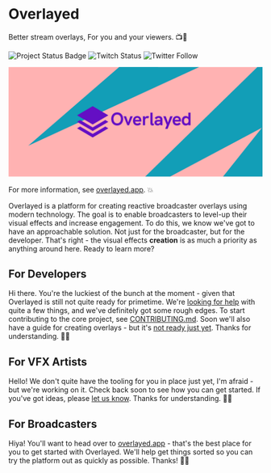# Overlayed

Better stream overlays, For you and your viewers. 📺🔴

![Project Status Badge](https://img.shields.io/badge/Project%20Status-Closed%20Alpha-red)
![Twitch Status](https://img.shields.io/twitch/status/ben_greenier)
![Twitter Follow](https://img.shields.io/twitter/follow/bengreenier?style=social)

![Overlayed logo](./.github/images/header.png)

For more information, see [overlayed.app](https://overlayed.app). 💥

Overlayed is a platform for creating reactive broadcaster overlays using modern technology. The goal is to enable broadcasters to level-up their visual effects and increase engagement. To do this, we know we've got to have an approachable solution. Not just for the broadcaster, but for the developer. That's right - the visual effects **creation** is as much a priority as anything around here. Ready to learn more?

## For Developers

Hi there. You're the luckiest of the bunch at the moment - given that Overlayed is still not quite ready for primetime. We're [looking for help](https://github.com/bengreenier/overlayed2/issues?q=is%3Aissue+is%3Aopen+label%3A%22good+first+issue%22) with quite a few things, and we've definitely got some rough edges. To start contributing to the core project, see [CONTRIBUTING.md](./CONTRIBUTING.md). Soon we'll also have a guide for creating overlays - but it's [not ready just yet](https://github.com/bengreenier/overlayed2/issues/3). Thanks for understanding. 💙🌈

## For VFX Artists

Hello! We don't quite have the tooling for you in place just yet, I'm afraid - but we're working on it. Check back soon to see how you can get started. If you've got ideas, please [let us know](https://github.com/bengreenier/overlayed2/issues/2). Thanks for understanding. 💙🌈

## For Broadcasters

Hiya! You'll want to head over to [overlayed.app](https://overlayed.app) - that's the best place for you to get started with Overlayed. We'll help get things sorted so you can try the platform out as quickly as possible. Thanks! 💙🌈
